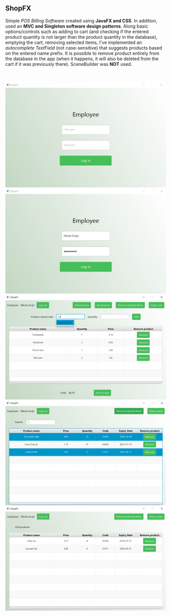 ## ShopFX
Simple *POS Billing Software* created using **JavaFX and CSS**. In addition, used an **MVC and Singleton software design patterns**. Along basic options/controls such as adding to cart (and checking if the entered product quantity is not larger than the product quantity in the database), emptying the cart, removing selected items, I've implemented an *autocomplete TextField* (not case-sensitive) that suggests products based on the entered name prefix. It is possible to remove product entirely from the database in the app (when it happens, it will also be deleted from the cart if it was previously there). SceneBuilder was **NOT** used.

<br><br>
![Alt text](/screenshots/LoginView.png?raw=true "LoginView")
![Alt text](/screenshots/LoginViewFilled.png?raw=true "LoginViewFilled")
![Alt text](/screenshots/MainView.png?raw=true "MainView")
![Alt text](/screenshots/AllProductsView.png?raw=true "AllProductsView")
![Alt text](/screenshots/OldProductsView.png?raw=true "OldProductsView")
